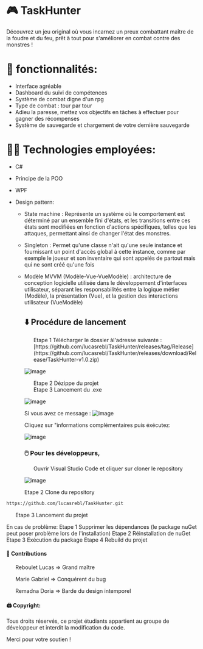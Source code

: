 # 🎮 TaskHunter

Découvrez un jeu original  où vous incarnez un preux combattant maître de la foudre et du feu, prêt à tout pour s'améliorer en combat contre des monstres !

# 📖 fonctionnalités: 
 - Interface agréable
 - Dashboard du suivi de compétences
 - Système de combat digne d'un rpg
 - Type de combat : tour par tour
 - Adieu la paresse, mettez vos objectifs en tâches à effectuer pour gagner des récompenses
 - Système de sauvegarde et chargement de votre dernière sauvegarde

 # 👩‍💻 Technologies employées:
- C#
- Principe de la POO
- WPF
- Design pattern:
  - State machine : Représente un système où le comportement est déterminé par un ensemble fini d'états, et les transitions entre ces états sont modifiées en fonction d'actions spécifiques, telles que les attaques, permettant ainsi de changer l'état des monstres.
  - Singleton : Permet qu'une classe n'ait qu'une seule instance et fournissant un point d'accès global à cette instance, comme par exemple le joueur et son inventaire qui sont appelés de partout mais qui ne sont créé qu'une fois
  - Modèle MVVM (Modèle-Vue-VueModèle) : architecture de conception logicielle utilisée dans le développement d'interfaces utilisateur, séparant les responsabilités entre la logique métier (Modèle), la présentation (Vue), et la gestion des     interactions utilisateur (VueModèle)
 
    ## ⬇️ Procédure de lancement
      <ul>Etape 1 Télécharger le dossier àl'adresse suivante : 
      [https://github.com/lucasrebl/TaskHunter/releases/tag/Release](https://github.com/lucasrebl/TaskHunter/releases/download/Release/TaskHunter-v1.0.zip)</ul>
      
    ![image](https://github.com/lucasrebl/TaskHunter/assets/112953319/5cfe9b98-2ecd-4db0-947e-5e26d2ab20ea)

    <ul>Etape 2 Dézippe du projet</ul>
    <ul>Etape 3 Lancement du .exe</ul>
 
    ![image](https://github.com/lucasrebl/TaskHunter/assets/112953319/7f2816b1-1286-4ce7-9b34-228dcc97f73a)
 
    Si vous avez ce message :
    ![image](https://github.com/lucasrebl/TaskHunter/assets/112953319/68507236-170a-47c0-b9e6-622ab4ccd14c)
 
    Cliquez sur "informations complémentaires puis éxécutez:
 
    ![image](https://github.com/lucasrebl/TaskHunter/assets/112953319/81a89813-7cc9-4443-9b21-012cd2e20aea)

    ### 🖱️ Pour les développeurs,

    <ul>Ouvrir Visual Studio Code et cliquer sur cloner le repository</ul>
    
    ![image](https://github.com/lucasrebl/TaskHunter/assets/112953319/f574640b-f5a4-46b7-a8ac-76b5e72922da)

   <ul> Etape 2 Clone du repository </ul>
 ```bash
https://github.com/lucasrebl/TaskHunter.git
```
   <ul>Etape 3 Lancement du projet</ul>

  
  En cas de problème:
    Etape 1 Supprimer les dépendances (le package nuGet peut poser problème lors de l'installation)
    Etape 2 Réinstallation de nuGet
    Etape 3 Exécution du package
    Etape 4 Rebuild du projet

   #### 🥞 Contributions

   <ul>Reboulet Lucas => Grand maître</ul>
   <ul>Marie Gabriel => Conquérent du bug</ul>
   <ul>Remadna Doria => Barde du design intemporel</ul>

   #### 🖨️ Copyright:

   Tous droits réservés, ce projet étudiants appartient au groupe de développeur et interdit la modification du code.

   Merci pour votre soutien ! 
